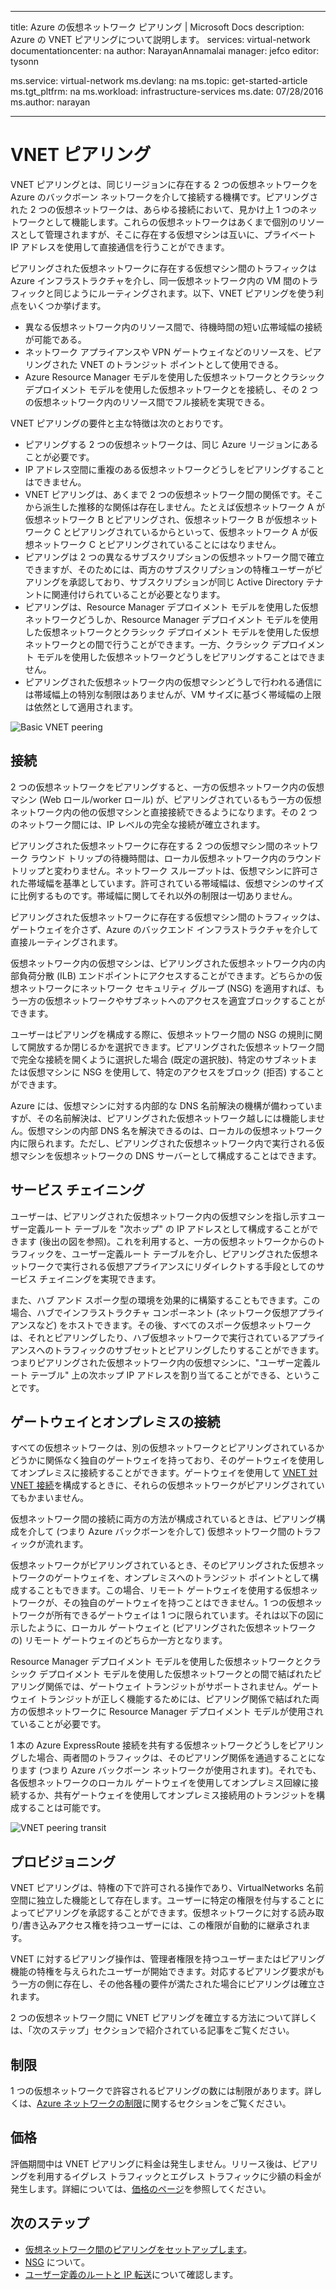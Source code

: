 
---
title: Azure の仮想ネットワーク ピアリング | Microsoft Docs
description: Azure の VNET ピアリングについて説明します。
services: virtual-network
documentationcenter: na
author: NarayanAnnamalai
manager: jefco
editor: tysonn

ms.service: virtual-network
ms.devlang: na
ms.topic: get-started-article
ms.tgt_pltfrm: na
ms.workload: infrastructure-services
ms.date: 07/28/2016
ms.author: narayan

---
# VNET ピアリング
VNET ピアリングとは、同じリージョンに存在する 2 つの仮想ネットワークを Azure のバックボーン ネットワークを介して接続する機構です。ピアリングされた 2 つの仮想ネットワークは、あらゆる接続において、見かけ上 1 つのネットワークとして機能します。これらの仮想ネットワークはあくまで個別のリソースとして管理されますが、そこに存在する仮想マシンは互いに、プライベート IP アドレスを使用して直接通信を行うことができます。

ピアリングされた仮想ネットワークに存在する仮想マシン間のトラフィックは Azure インフラストラクチャを介し、同一仮想ネットワーク内の VM 間のトラフィックと同じようにルーティングされます。以下、VNET ピアリングを使う利点をいくつか挙げます。

* 異なる仮想ネットワーク内のリソース間で、待機時間の短い広帯域幅の接続が可能である。
* ネットワーク アプライアンスや VPN ゲートウェイなどのリソースを、ピアリングされた VNET のトランジット ポイントとして使用できる。
* Azure Resource Manager モデルを使用した仮想ネットワークとクラシック デプロイメント モデルを使用した仮想ネットワークとを接続し、その 2 つの仮想ネットワーク内のリソース間でフル接続を実現できる。

VNET ピアリングの要件と主な特徴は次のとおりです。

* ピアリングする 2 つの仮想ネットワークは、同じ Azure リージョンにあることが必要です。
* IP アドレス空間に重複のある仮想ネットワークどうしをピアリングすることはできません。
* VNET ピアリングは、あくまで 2 つの仮想ネットワーク間の関係です。そこから派生した推移的な関係は存在しません。たとえば仮想ネットワーク A が仮想ネットワーク B とピアリングされ、仮想ネットワーク B が仮想ネットワーク C とピアリングされているからといって、仮想ネットワーク A が仮想ネットワーク C とピアリングされていることにはなりません。
* ピアリングは 2 つの異なるサブスクリプションの仮想ネットワーク間で確立できますが、そのためには、両方のサブスクリプションの特権ユーザーがピアリングを承認しており、サブスクリプションが同じ Active Directory テナントに関連付けられていることが必要となります。
* ピアリングは、Resource Manager デプロイメント モデルを使用した仮想ネットワークどうしか、Resource Manager デプロイメント モデルを使用した仮想ネットワークとクラシック デプロイメント モデルを使用した仮想ネットワークとの間で行うことができます。一方、クラシック デプロイメント モデルを使用した仮想ネットワークどうしをピアリングすることはできません。
* ピアリングされた仮想ネットワーク内の仮想マシンどうしで行われる通信には帯域幅上の特別な制限はありませんが、VM サイズに基づく帯域幅の上限は依然として適用されます。

![Basic VNET peering](./media/virtual-networks-peering-overview/figure01.png)

## 接続
2 つの仮想ネットワークをピアリングすると、一方の仮想ネットワーク内の仮想マシン (Web ロール/worker ロール) が、ピアリングされているもう一方の仮想ネットワーク内の他の仮想マシンと直接接続できるようになります。その 2 つのネットワーク間には、IP レベルの完全な接続が確立されます。

ピアリングされた仮想ネットワークに存在する 2 つの仮想マシン間のネットワーク ラウンド トリップの待機時間は、ローカル仮想ネットワーク内のラウンド トリップと変わりません。ネットワーク スループットは、仮想マシンに許可された帯域幅を基準としています。許可されている帯域幅は、仮想マシンのサイズに比例するものです。帯域幅に関してそれ以外の制限は一切ありません。

ピアリングされた仮想ネットワークに存在する仮想マシン間のトラフィックは、ゲートウェイを介さず、Azure のバックエンド インフラストラクチャを介して直接ルーティングされます。

仮想ネットワーク内の仮想マシンは、ピアリングされた仮想ネットワーク内の内部負荷分散 (ILB) エンドポイントにアクセスすることができます。どちらかの仮想ネットワークにネットワーク セキュリティ グループ (NSG) を適用すれば、もう一方の仮想ネットワークやサブネットへのアクセスを適宜ブロックすることができます。

ユーザーはピアリングを構成する際に、仮想ネットワーク間の NSG の規則に関して開放するか閉じるかを選択できます。ピアリングされた仮想ネットワーク間で完全な接続を開くように選択した場合 (既定の選択肢)、特定のサブネットまたは仮想マシンに NSG を使用して、特定のアクセスをブロック (拒否) することができます。

Azure には、仮想マシンに対する内部的な DNS 名前解決の機構が備わっていますが、その名前解決は、ピアリングされた仮想ネットワーク越しには機能しません。仮想マシンの内部 DNS 名を解決できるのは、ローカルの仮想ネットワーク内に限られます。ただし、ピアリングされた仮想ネットワーク内で実行される仮想マシンを仮想ネットワークの DNS サーバーとして構成することはできます。

## サービス チェイニング
ユーザーは、ピアリングされた仮想ネットワーク内の仮想マシンを指し示すユーザー定義ルート テーブルを "次ホップ" の IP アドレスとして構成することができます (後出の図を参照)。これを利用すると、一方の仮想ネットワークからのトラフィックを、ユーザー定義ルート テーブルを介し、ピアリングされた仮想ネットワークで実行される仮想アプライアンスにリダイレクトする手段としてのサービス チェイニングを実現できます。

また、ハブ アンド スポーク型の環境を効果的に構築することもできます。この場合、ハブでインフラストラクチャ コンポーネント (ネットワーク仮想アプライアンスなど) をホストできます。その後、すべてのスポーク仮想ネットワークは、それとピアリングしたり、ハブ仮想ネットワークで実行されているアプライアンスへのトラフィックのサブセットとピアリングしたりすることができます。つまりピアリングされた仮想ネットワーク内の仮想マシンに、"ユーザー定義ルート テーブル" 上の次ホップ IP アドレスを割り当てることができる、ということです。

## ゲートウェイとオンプレミスの接続
すべての仮想ネットワークは、別の仮想ネットワークとピアリングされているかどうかに関係なく独自のゲートウェイを持っており、そのゲートウェイを使用してオンプレミスに接続することができます。ゲートウェイを使用して [VNET 対 VNET 接続](../vpn-gateway/vpn-gateway-vnet-vnet-rm-ps.md)を構成するときに、それらの仮想ネットワークがピアリングされていてもかまいません。

仮想ネットワーク間の接続に両方の方法が構成されているときは、ピアリング構成を介して (つまり Azure バックボーンを介して) 仮想ネットワーク間のトラフィックが流れます。

仮想ネットワークがピアリングされているとき、そのピアリングされた仮想ネットワークのゲートウェイを、オンプレミスへのトランジット ポイントとして構成することもできます。この場合、リモート ゲートウェイを使用する仮想ネットワークが、その独自のゲートウェイを持つことはできません。1 つの仮想ネットワークが所有できるゲートウェイは 1 つに限られています。それは以下の図に示したように、ローカル ゲートウェイと (ピアリングされた仮想ネットワークの) リモート ゲートウェイのどちらか一方となります。

Resource Manager デプロイメント モデルを使用した仮想ネットワークとクラシック デプロイメント モデルを使用した仮想ネットワークとの間で結ばれたピアリング関係では、ゲートウェイ トランジットがサポートされません。ゲートウェイ トランジットが正しく機能するためには、ピアリング関係で結ばれた両方の仮想ネットワークに Resource Manager デプロイメント モデルが使用されていることが必要です。

1 本の Azure ExpressRoute 接続を共有する仮想ネットワークどうしをピアリングした場合、両者間のトラフィックは、そのピアリング関係を通過することになります (つまり Azure バックボーン ネットワークが使用されます)。それでも、各仮想ネットワークのローカル ゲートウェイを使用してオンプレミス回線に接続するか、共有ゲートウェイを使用してオンプレミス接続用のトランジットを構成することは可能です。

![VNET peering transit](./media/virtual-networks-peering-overview/figure02.png)

## プロビジョニング
VNET ピアリングは、特権の下で許可される操作であり、VirtualNetworks 名前空間に独立した機能として存在します。ユーザーに特定の権限を付与することによってピアリングを承認することができます。仮想ネットワークに対する読み取り/書き込みアクセス権を持つユーザーには、この権限が自動的に継承されます。

VNET に対するピアリング操作は、管理者権限を持つユーザーまたはピアリング機能の特権を与えられたユーザーが開始できます。対応するピアリング要求がもう一方の側に存在し、その他各種の要件が満たされた場合にピアリングは確立されます。

2 つの仮想ネットワーク間に VNET ピアリングを確立する方法について詳しくは、「次のステップ」セクションで紹介されている記事をご覧ください。

## 制限
1 つの仮想ネットワークで許容されるピアリングの数には制限があります。詳しくは、[Azure ネットワークの制限](../azure-subscription-service-limits.md#networking-limits)に関するセクションをご覧ください。

## 価格
評価期間中は VNET ピアリングに料金は発生しません。リリース後は、ピアリングを利用するイグレス トラフィックとエグレス トラフィックに少額の料金が発生します。詳細については、[価格のページ](https://azure.microsoft.com/pricing/details/virtual-network)を参照してください。

## 次のステップ
* [仮想ネットワーク間のピアリングをセットアップします](virtual-networks-create-vnetpeering-arm-portal.md)。
* [NSG](virtual-networks-nsg.md) について。
* [ユーザー定義のルートと IP 転送](virtual-networks-udr-overview.md)について確認します。

<!---HONumber=AcomDC_0928_2016-->